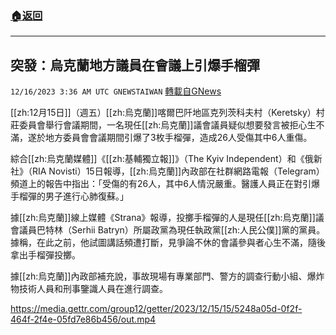 ###  [:house:返回](README.md)
---


## 突發：烏克蘭地方議員在會議上引爆手榴彈
`12/16/2023 3:36 AM UTC GNEWSTAIWAN` [轉載自GNews](https://gnews.org/articles/2115707)

[[zh:12月15日]]（週五）[[zh:烏克蘭]]喀爾巴阡地區克列茨科夫村（Keretsky）村莊委員會舉行會議期間，一名現任[[zh:烏克蘭]]議會議員疑似想要發言被拒心生不滿，遂於地方委員會會議期間引爆了3枚手榴彈，造成26人受傷其中6人重傷。


綜合[[zh:烏克蘭媒體]]《[[zh:基輔獨立報]]》（The Kyiv Independent）和《俄新社》（RIA Novisti）15日報導，[[zh:烏克蘭]]內政部在社群網路電報（Telegram）頻道上的報告中指出：「受傷的有26人，其中6人情況嚴重。醫護人員正在對引爆手榴彈的男子進行心肺復蘇。」


據[[zh:烏克蘭]]線上媒體《Strana》報導，投擲手榴彈的人是現任[[zh:烏克蘭]]議會議員巴特林（Serhii Batryn）所屬政黨為現任執政黨[[zh:人民公僕]]黨的黨員。據稱，在此之前，他試圖講話頻遭打斷，見爭論不休的會議參與者心生不滿，隨後拿出手榴彈投擲。

據[[zh:烏克蘭]]內政部補充說，事故現場有專業部門、警方的調查行動小組、爆炸物技術人員和刑事鑒識人員在進行調查。


https://media.gettr.com/group12/getter/2023/12/15/15/5248a05d-0f2f-464f-2f4e-05fd7e86b456/out.mp4



